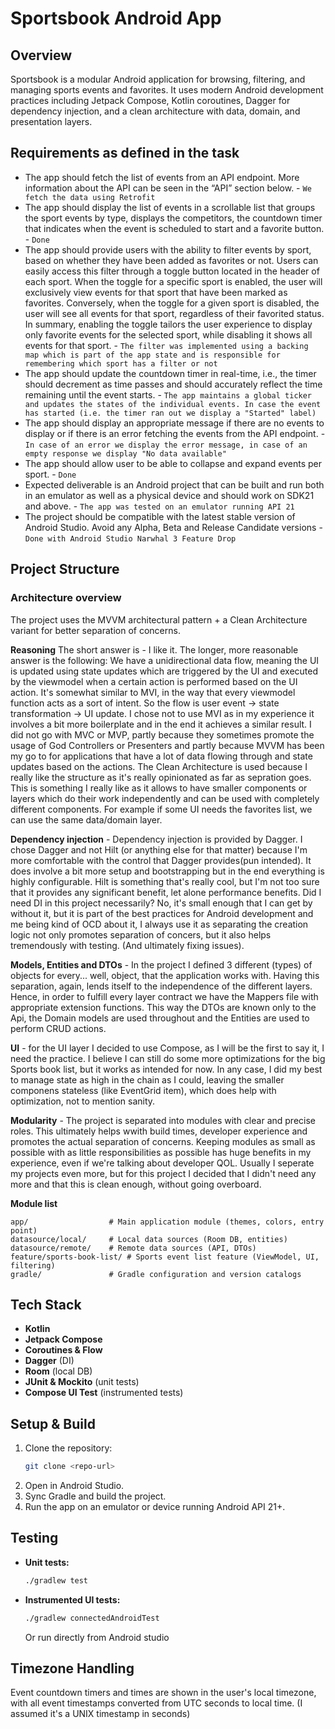 # Sportsbook Android App

## Overview
Sportsbook is a modular Android application for browsing, filtering, and managing sports events and favorites. It uses modern Android development practices including Jetpack Compose, Kotlin coroutines, Dagger for dependency injection, and a clean architecture with data, domain, and presentation layers.

## Requirements as defined in the task
- The app should fetch the list of events from an API endpoint. More information about the
  API can be seen in the “API” section below. - `We fetch the data using Retrofit`
- The app should display the list of events in a scrollable list that groups the sport events
  by type, displays the competitors, the countdown timer that indicates when the event is
  scheduled to start and a favorite button. - `Done`
- The app should provide users with the ability to filter events by sport, based on whether
  they have been added as favorites or not. Users can easily access this filter through a
  toggle button located in the header of each sport. When the toggle for a specific sport is
  enabled, the user will exclusively view events for that sport that have been marked as
  favorites. Conversely, when the toggle for a given sport is disabled, the user will see all
  events for that sport, regardless of their favorited status. In summary, enabling the toggle
  tailors the user experience to display only favorite events for the selected sport, while
  disabling it shows all events for that sport. - `The filter was implemented using a backing map which is part of the app state and is responsible for remembering which sport has a filter or not`
- The app should update the countdown timer in real-time, i.e., the timer should decrement
  as time passes and should accurately reflect the time remaining until the event starts. - `The app maintains a global ticker and updates the states of the individual events. In case the event has started (i.e. the timer ran out we display a "Started" label)`
- The app should display an appropriate message if there are no events to display or if
  there is an error fetching the events from the API endpoint. - `In case of an error we display the error message, in case of an empty response we display "No data available"`
- The app should allow user to be able to collapse and expand events per sport. - `Done`
- Expected deliverable is an Android project that can be built and run both in an emulator
  as well as a physical device and should work on SDK21 and above. - `The app was tested on an emulator running API 21`
- The project should be compatible with the latest stable version of Android Studio. Avoid
  any Alpha, Beta and Release Candidate versions - `Done with Android Studio Narwhal 3 Feature Drop`

## Project Structure

### Architecture overview
The project uses the MVVM architectural pattern + a Clean Architecture variant for better separation of concerns.

**Reasoning**
The short answer is - I like it. The longer, more reasonable answer is the following:
We have a unidirectional data flow, meaning the UI is updated using state updates which are triggered by the UI and executed by the viewmodel when a certain action is performed based on the UI action. It's somewhat similar to MVI, in the way that every viewmodel function acts as a sort of intent. So the flow is user event -> state transformation -> UI update.
I chose not to use MVI as in my experience it involves a bit more boilerplate and in the end it achieves a similar result. I did not go with MVC or MVP, partly because they sometimes promote the usage of God Controllers or Presenters and partly because MVVM has been my go to for applications that have a lot of data flowing through and state updates based on the actions.
The Clean Architecture is used because I really like the structure as it's really opinionated as far as sepration goes. This is something I really like as it allows to have smaller components or layers which do their work independently and can be used with completely different components. For example if some UI needs the favorites list, we can use the same data/domain layer.

**Dependency injection** - Dependency injection is provided by Dagger. I chose Dagger and not Hilt (or anything else for that matter) because I'm more comfortable with the control that Dagger provides(pun intended). It does involve a bit more setup and bootstrapping but in the end everything is highly configurable. Hilt is something that's really cool, but I'm not too sure that it provides any significant benefit, let alone performance benefits. Did I need DI in this project necessarily? No, it's small enough that I can get by without it, but it is part of the best practices for Android development and me being kind of OCD about it, I always use it as separating the creation logic not only promotes separation of concers, but it also helps tremendously with testing. (And ultimately fixing issues).

**Models, Entities and DTOs** - In the project I defined 3 different (types) of objects for every... well, object, that the application works with. Having this separation, again, lends itself to the independence of the different layers. Hence, in order to fulfill every layer contract we have the Mappers file with appropriate extension functions. This way the DTOs are known only to the Api, the Domain models are used throughout and the Entities are used to perform CRUD actions.

**UI** - for the UI layer I decided to use Compose, as I will be the first to say it, I need the practice. I believe I can still do some more optimizations for the big Sports book list, but it works as intended for now. In any case, I did my best to manage state as high in the chain as I could, leaving the smaller componens stateless (like EventGrid item), which does help with optimization, not to mention sanity.

**Modularity** - The project is separated into modules with clear and precise roles. This ultimately helps wwith build times, developer experience and promotes the actual separation of concerns. Keeping modules as small as possible with as little responsibilities as possible has huge benefits in my experience, even if we're talking about developer QOL. Usually I seperate my projects even more, but for this project I decided that I didn't need any more and that this is clean enough, without going overboard.

**Module list**
```
app/                  # Main application module (themes, colors, entry point)
datasource/local/     # Local data sources (Room DB, entities)
datasource/remote/    # Remote data sources (API, DTOs)
feature/sports-book-list/ # Sports event list feature (ViewModel, UI, filtering)
gradle/               # Gradle configuration and version catalogs
```

## Tech Stack
- **Kotlin**
- **Jetpack Compose**
- **Coroutines & Flow**
- **Dagger** (DI)
- **Room** (local DB)
- **JUnit & Mockito** (unit tests)
- **Compose UI Test** (instrumented tests)

## Setup & Build
1. Clone the repository:
   ```sh
   git clone <repo-url>
   ```
2. Open in Android Studio.
3. Sync Gradle and build the project.
4. Run the app on an emulator or device running Android API 21+.

## Testing
- **Unit tests:**
  ```sh
  ./gradlew test
  ```
- **Instrumented UI tests:**
  ```sh
  ./gradlew connectedAndroidTest
  ```
  Or run directly from Android studio

## Timezone Handling
Event countdown timers and times are shown in the user's local timezone, with all event timestamps converted from UTC seconds to local time. (I assumed it's a UNIX timestamp in seconds)

